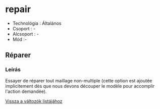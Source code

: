 # repair

* Technológia : Általános
* Csoport : -
* Alcsoport : -
* Mód :-

## Réparer

### Leírás

Essayer de réparer tout maillage non-multiple \(cette option est ajoutée implicitement dès que nous devons découper le modèle pour accomplir l'action demandée\).

[Vissza a változók listájához](/)


